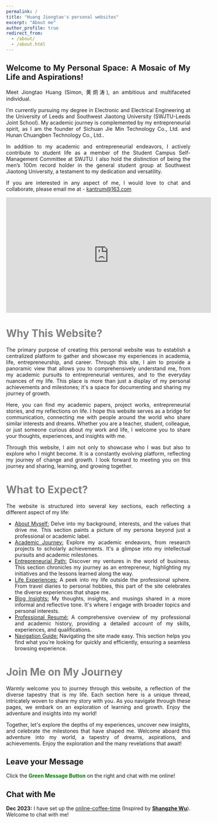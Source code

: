 ```yaml
---
permalink: /
title: "Huang Jiongtao's personal websites"
excerpt: "About me"
author_profile: true
redirect_from: 
  - /about/
  - /about.html
---
```


<style>
    .justify-text {
        text-align: justify;
        text-justify: inter-word;
    }
</style>

<div class="justify-text">
    <h2>Welcome to My Personal Space: A Mosaic of My Life and Aspirations!</h2>
    <p>Meet Jiongtao Huang (Simon, 黄炯涛), an ambitious and multifaceted individual.</p>
    <p>I’m currently pursuing my degree in Electronic and Electrical Engineering at the University of Leeds and Southwest Jiaotong University (SWJTU-Leeds Joint School). My academic journey is complemented by my entrepreneurial spirit, as I am the founder of Sichuan Jie Min Technology Co., Ltd. and Hunan Chuangben Technology Co., Ltd..</p>
    <p>In addition to my academic and entrepreneurial endeavors, I actively contribute to student life as a member of the Student Campus Self-Management Committee at SWJTU. I also hold the distinction of being the men’s 100m record holder in the general student group at Southwest Jiaotong University, a testament to my dedication and versatility.</p>
    <p>If you are interested in any aspect of me, I would love to chat and collaborate, please email me at - <a href="mailto:kantrum@163.com">kantrum@163.com</a></p>
</div>



<iframe width="560" height="315" src="https://www.youtube.com/embed/sTuIdhJDoX4" frameborder="0" allowfullscreen></iframe>
<br>


<span style="color: gray;">Why This Website?</span>
======
<div class="justify-text">
    <p>The primary purpose of creating this personal website was to establish a centralized platform to gather and showcase my experiences in academia, life, entrepreneurship, and career. Through this site, I aim to provide a panoramic view that allows you to comprehensively understand me, from my academic pursuits to entrepreneurial ventures, and to the everyday nuances of my life. This place is more than just a display of my personal achievements and milestones; it's a space for documenting and sharing my journey of growth.</p>
    <p>Here, you can find my academic papers, project works, entrepreneurial stories, and my reflections on life. I hope this website serves as a bridge for communication, connecting me with people around the world who share similar interests and dreams. Whether you are a teacher, student, colleague, or just someone curious about my work and life, I welcome you to share your thoughts, experiences, and insights with me.</p>
    <p>Through this website, I aim not only to showcase who I was but also to explore who I might become. It is a constantly evolving platform, reflecting my journey of change and growth. I look forward to meeting you on this journey and sharing, learning, and growing together.</p>
</div>






<span style="color: gray;">What to Expect?</span>
======
<div class="justify-text">
    <p>The website is structured into several key sections, each reflecting a different aspect of my life:</p>
    <ul>
        <li><a href="https://kantrum.github.io/huangjiongtao.github.io//publications/">About Myself:</a> Delve into my background, interests, and the values that drive me. This section paints a picture of my persona beyond just a professional or academic label.</li>
        <li><a href="https://kantrum.github.io/huangjiongtao.github.io//talks/">Academic Journey:</a> Explore my academic endeavors, from research projects to scholarly achievements. It's a glimpse into my intellectual pursuits and academic milestones.</li>
        <li><a href="https://kantrum.github.io/huangjiongtao.github.io//entrepreneurship/">Entrepreneurial Path:</a> Discover my ventures in the world of business. This section chronicles my journey as an entrepreneur, highlighting my initiatives and the lessons learned along the way.</li>
        <li><a href="https://kantrum.github.io/huangjiongtao.github.io//portfolio/">Life Experiences:</a> A peek into my life outside the professional sphere. From travel diaries to personal hobbies, this part of the site celebrates the diverse experiences that shape me.</li>
        <li><a href="https://kantrum.github.io/huangjiongtao.github.io//year-archive/">Blog Insights:</a> My thoughts, insights, and musings shared in a more informal and reflective tone. It's where I engage with broader topics and personal interests.</li>
        <li><a href="https://kantrum.github.io/huangjiongtao.github.io//cv/">Professional Resumé:</a> A comprehensive overview of my professional and academic history, providing a detailed account of my skills, experiences, and qualifications.</li>
        <li><a href="https://kantrum.github.io/huangjiongtao.github.io//markdown/">Navigation Guide:</a> Navigating the site made easy. This section helps you find what you're looking for quickly and efficiently, ensuring a seamless browsing experience.</li>
    </ul>
</div>





<span style="color: gray;">Join Me on My Journey</span>
======
<div class="justify-text">
    <p> Warmly welcome you to journey through this website, a reflection of the diverse tapestry that is my life. Each section here is a unique thread, intricately woven to share my story with you. As you navigate through these pages, we embark on an exploration of learning and growth. Enjoy the adventure and insights into my world!</p>
    <p>Together, let's explore the depths of my experiences, uncover new insights, and celebrate the milestones that have shaped me. Welcome aboard this adventure into my world, a tapestry of dreams, aspirations, and achievements. Enjoy the exploration and the many revelations that await!</p>
</div>





<html>
<head>
    <title>Leave your Message</title>
</head>
<body>
<h2>Leave your Message</h2>
<div class="justify-text">
    <p>Click the <strong><span style="color: green;">Green Message Button</span></strong> on the right and chat with me online!</p>
</div>




<html>
<head>
    <title>Chat with Me</title>
</head>
<body>
<h2>Chat with Me</h2>
<div class="justify-text">
    <p><strong>Dec 2023:</strong> I have set up the <a href="https://calendly.com/huangjiongtao/30min">online-coffee-time</a> (Inspired by <strong><a href="https://elliottwu.com/">Shangzhe Wu</a></strong>). Welcome to chat with me!</p>
</div>
<div class="calendly-inline-widget" data-url="https://calendly.com/huangjiongtao/30min" style="min-width:320px;height:630px;"></div>
<script type="text/javascript" src="https://assets.calendly.com/assets/external/widget.js" async></script>
</body>
</html>




<html lang="en">
<head>
    <meta charset="UTF-8">
    <meta name="viewport" content="width=device-width, initial-scale=1.0">
    <title>Leave your Message</title>
</head>
<body>
    <script type="text/javascript">
    var Tawk_API=Tawk_API||{}, Tawk_LoadStart=new Date();
    (function(){
    var s1=document.createElement("script"),s0=document.getElementsByTagName("script")[0];
    s1.async=true;
    s1.src='https://embed.tawk.to/65859b0e70c9f2407f8294fd/1hi8ubccg';
    s1.charset='UTF-8';
    s1.setAttribute('crossorigin','*');
    s0.parentNode.insertBefore(s1,s0);
    })();
    </script>
</body>
</html>

